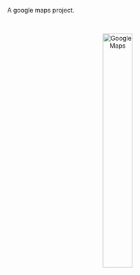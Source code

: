 A google maps project.

<br>

<p align="center">
  <img src="./app/src/main/res/drawable/google.jpg" width="37%" alt="GoogleMaps">
</p>